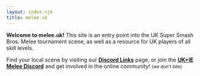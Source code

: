 ```yaml
---
layout: index.njk
title: melee.uk
---
```


**Welcome to melee.uk!** This site is an entry point into the UK Super Smash Bros. Melee tournament scene, as well as a resource for UK players of all skill levels.

Find your local scene by visiting our [**Discord Links**](/links/discords/) page, or join the [**UK+IE Melee Discord**](https://discord.melee.uk) and get involved in the online community! <small>(we don't bite)</small>